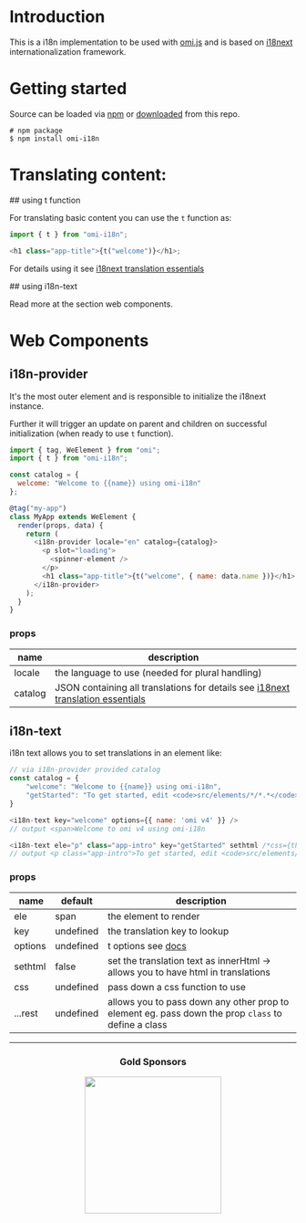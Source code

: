 # Introduction

This is a i18n implementation to be used with [omi.js](https://github.com/Tencent/omi/blob/master/packages/omi-element-ui/src/omi-element-ui/el-radio/index.js) and is based on [i18next](https://www.i18next.com) internationalization framework.

# Getting started

Source can be loaded via [npm](https://www.npmjs.com/package/omi-i18n) or [downloaded](https://github.com/i18next/omi-i18n/blob/master/omi-i18n.min.js) from this repo.

```
# npm package
$ npm install omi-i18n
```

# Translating content:

## using t function

For translating basic content you can use the `t` function as:

```js
import { t } from "omi-i18n";

<h1 class="app-title">{t("welcome")}</h1>;
```

For details using it see [i18next translation essentials](https://www.i18next.com/)

## using i18n-text

Read more at the section web components.

# Web Components

## i18n-provider

It's the most outer element and is responsible to initialize the i18next instance.

Further it will trigger an update on parent and children on successful initialization (when ready to use `t` function).

```js
import { tag, WeElement } from "omi";
import { t } from "omi-i18n";

const catalog = {
  welcome: "Welcome to {{name}} using omi-i18n"
};

@tag("my-app")
class MyApp extends WeElement {
  render(props, data) {
    return (
      <i18n-provider locale="en" catalog={catalog}>
        <p slot="loading">
          <spinner-element />
        </p>
        <h1 class="app-title">{t("welcome", { name: data.name })}</h1>
      </i18n-provider>
    );
  }
}
```

### props

| name | description |
| ------------- | ------------- |
| locale | the language to use (needed for plural handling) |
| catalog | JSON containing all translations for details see [i18next translation essentials](https://www.i18next.com/) |

## i18n-text

i18n text allows you to set translations in an element like:

```js
// via i18n-provider provided catalog
const catalog = {
	"welcome": "Welcome to {{name}} using omi-i18n",
	"getStarted": "To get started, edit <code>src/elements/*/*.*</code> and save to reload."
}

<i18n-text key="welcome" options={{ name: 'omi v4' }} />
// output <span>Welcome to omi v4 using omi-i18n

<i18n-text ele="p" class="app-intro" key="getStarted" sethtml /*css={this.css}*/ />
// output <p class="app-intro">To get started, edit <code>src/elements/*/*.*</code> and save to reload.</p>
```

### props



| name | default | description |
| ------------- | ------------- | ------------- |
| ele | span | the element to render |
| key | undefined | the translation key to lookup |
| options | undefined | t options see [docs](https://www.i18next.com/translation-function/essentials#overview-options) |
| sethtml | false | set the translation text as innerHtml -> allows you to have html in translations |
| css | undefined | pass down a css function to use |
| ...rest | undefined | allows you to pass down any other prop to element eg. pass down the prop `class` to define a class |

---

<h3 align="center">Gold Sponsors</h3>

<p align="center">
  <a href="https://locize.com/" target="_blank">
    <img src="https://raw.githubusercontent.com/i18next/i18next/master/assets/locize_sponsor_240.gif" width="240px">
  </a>
</p>
